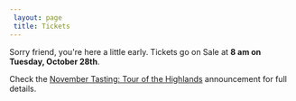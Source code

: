 ```yaml
---
 layout: page
 title: Tickets
---
```


 Sorry friend, you're here a little early. Tickets go on Sale at **8 am on Tuesday, October 28th**. 

 Check the [November Tasting: Tour of the Highlands][1] announcement for full details.
 
 
 [1]: /2014/10/27/October-Tasting-Tour-of-the-highlands/
